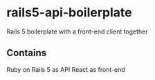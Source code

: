 # rails5-api-boilerplate
Rails 5 boilerplate with a front-end client together

## Contains 
Ruby on Rails 5 as API
React as front-end

